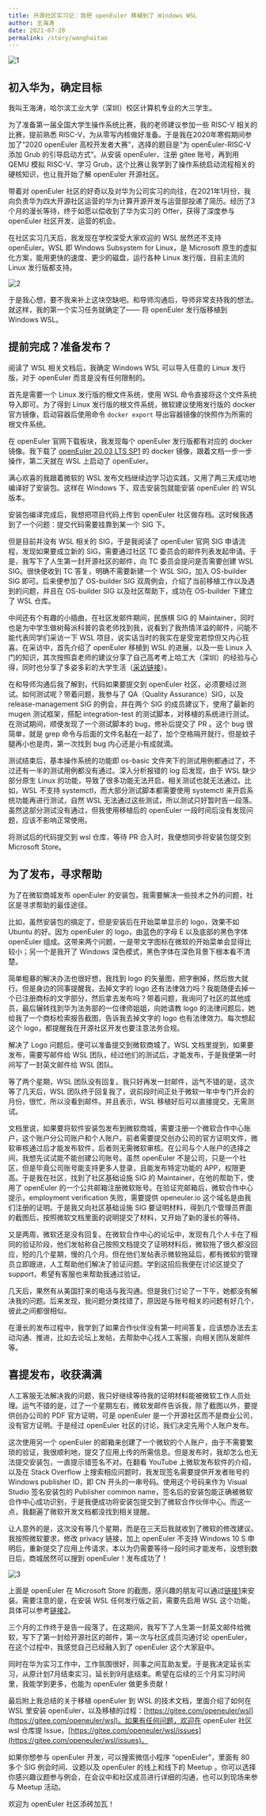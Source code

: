 ```yaml
---
title: 开源社区实习记：我把 openEuler 移植到了 Windows WSL
author: 王海涛
date: 2021-07-20
permalink: /story/wanghaitao
---
```




![1](https://gitee.com/ouyanghaitao/images/raw/master/1.png)

## 初入华为，确定目标

我叫王海涛，哈尔滨工业大学（深圳）校区计算机专业的大三学生。

为了准备第一届全国大学生操作系统比赛，我的老师建议参加一些 RISC-V 相关的比赛，提前熟悉 RISC-V，为从零写内核做好准备。于是我在2020年寒假期间参加了“2020 openEuler 高校开发者大赛”，选择的题目是“为 openEuler-RISC-V 添加 Grub 的引导启动方式”。从安装 openEuler、注册 gitee 账号，再到用 QEMU 模拟 RISC-V、学习 Grub，这个比赛让我学到了操作系统启动流程相关的硬核知识，也让我开始了解 openEuler 开源社区。

带着对 openEuler 社区的好奇以及对华为公司实习的向往，在2021年1月份，我向负责华为四大开源社区运营的华为计算开源开发与运营部投递了简历。经历了3个月的漫长等待，终于如愿以偿收到了华为实习的 Offer，获得了深度参与 openEuler 社区开发、运营的机会。

在社区实习几天后，我发现在学校深受大家欢迎的 WSL 居然还不支持 openEuler。WSL 即 Windows Subsystem for Linux，是 Microsoft 原生的虚拟化方案，能用更快的速度、更少的磁盘，运行各种 Linux 发行版，目前主流的 Linux 发行版都支持。

![2](https://gitee.com/ouyanghaitao/images/raw/master/2.png)

于是我心想，要不我来补上这块空缺吧。和导师沟通后，导师非常支持我的想法。就这样，我的第一个实习任务就确定了—— 将 openEuler 发行版移植到 Windows WSL。

## 提前完成？准备发布？

阅读了 WSL 相关文档后，我确定 Windows WSL 可以导入任意的 Linux 发行版，对于 openEuler 而言是没有任何限制的。

首先是需要一个 Linux 发行版的根文件系统，使用 WSL 命令直接将这个文件系统导入即可。为了得到 Linux 发行版的根文件系统，微软建议使用发行版的 docker 官方镜像，启动容器后使用命令 `docker export` 导出容器镜像的快照作为所需的根文件系统。

在 openEuler 官网下载板块，我发现每个 openEuler 发行版都有对应的 docker 镜像。我下载了 [openEuler 20.03 LTS SP1](https://repo.openeuler.org/openEuler-20.03-LTS-SP1/docker_img/x86_64/) 的 docker 镜像，跟着文档一步一步操作，第二天就在 WSL 上启动了 openEuler。

满心欢喜的我跟着微软的 WSL 发布文档继续边学习边实践，又用了两三天成功地编译好了安装包。这样在 Windows 下，双击安装包就能安装 openEuler 的 WSL 版本。

安装包编译完成后，我想把项目代码上传到 openEuler 社区做存档。这时候我遇到了一个问题：提交代码需要挂靠到某一个 SIG 下。

但是目前并没有 WSL 相关的 SIG，于是我阅读了 openEuler 官网 SIG 申请流程，发现如果要成立新的 SIG，需要通过社区 TC 委员会的邮件列表发起申请。于是，我写下了人生第一封开源社区的邮件，向 TC 委员会提问是否需要创建 WSL SIG。很快便收到 TC 答复，明确不需要新建一个 WSL SIG，加入 OS-builder SIG 即可。后来便参加了 OS-builder SIG 双周例会，介绍了当前移植工作以及遇到的问题，并且在 OS-builder SIG 以及社区帮助下，成功在 OS-builder 下建立了 WSL 仓库。

中间还有个有趣的小插曲，在社区发邮件期间，民族棋 SIG 的 Maintainer，同时也是为中学生做树莓派科普的袁老师找到我，说看到了我热情洋溢的邮件，问能不能代表同学们采访一下 WSL 项目，说实话当时的我实在是受宠若惊但又内心狂喜。在采访中，首先介绍了 openEuler 移植到 WSL 的进展，以及一些 Linux 入门的知识，其次按照袁老师的建议分享了自己高考考上哈工大（深圳）的经验与心得，同时也分享了多姿多彩的大学生活（[采访链接](https://gitee.com/yuandj/siger/blob/master/%E7%AC%AC10%E6%9C%9F%20%E5%8D%97%E5%BE%81%E5%8C%97%E6%88%98%EF%BC%88%E4%B8%8A12%EF%BC%89.md#%E4%B8%80%E5%B0%81%E9%9D%A2%E6%95%85%E4%BA%8B%E9%98%B3%E5%85%89%E6%B5%B7%E6%B6%9B)）。

在和导师沟通后我了解到，代码如果要提交到 openEuler 社区，必须要经过测试。如何测试呢？带着问题，我参与了 QA（Quality Assurance）SIG，以及 release-management SIG 的例会，并在两个 SIG 的成员建议下，使用了最新的 mugen 测试框架，搭配 integration-test 的测试脚本，对移植的系统进行测试。在测试期间，顺便发现了一个测试脚本的 bug，修补后提交了 PR 。这个 bug 很简单，就是 grep 命令与后面的文件名黏在一起了，加个空格隔开就行，但是蚊子腿再小也是肉，第一次找到 bug 内心还是小有成就滴。

测试结束后，基本操作系统的功能即 os-basic 文件夹下的测试用例都通过了，不过还有一半的测试用例都没有通过。深入分析报错的 log 后发现，由于 WSL 缺少部分原生 Linux 的功能，导致了很多功能无法开启，相关测试也就无法通过。比如，WSL 不支持 systemctl，而大部分测试脚本都需要使用 systemctl 来开启系统功能再进行测试，自然 WSL 无法通过这些测试，所以测试只好暂时告一段落。虽然这部分测试没有通过，但我使用移植后的 openEuler 一段时间后没有发现问题，应该不影响正常使用。

将测试后的代码提交到 wsl 仓库，等待 PR 合入时，我便想同步将安装包提交到 Microsoft Store。

## 为了发布，寻求帮助

为了在微软商城发布 openEuler 的安装包，我需要解决一些技术之外的问题，社区是寻求帮助的最佳途径。

比如，虽然安装包的搞定了，但是安装后在开始菜单显示的 logo，效果不如 Ubuntu 的好。因为 openEuler 的 logo，由蓝色的字母 E 以及底部的黑色字体 openEuler 组成。这带来两个问题，一是带文字图标在微软的开始菜单会显得比较小；另一个是我开了 Windows 深色模式，黑色字体在深色背景下根本看不清楚。

简单粗暴的解决办法也很好想，我找到 logo 的矢量图，把字删掉，然后放大就行。但是身边的同事提醒我，去掉文字的 logo 还有法律效力吗？我能随便去掉一个已注册商标的文字部分，然后拿去发布吗？带着问题，我询问了社区的其他成员，最后辗转找到华为法务部的一位律师姐姐，向她请教 logo 的法律问题后，她给我了一个商标检索报告截图，告诉我去掉文字的 logo 也有法律效力。每次想起这个 logo，都提醒我在开源社区开发也要注意法务合规。

解决了 Logo 问题后，便可以准备提交到微软商城了。WSL 文档里提到，如果要发布，需要写邮件给 WSL 团队，经过他们的测试后，才能发布，于是我便第一时间写了一封英文邮件给 WSL 团队。

等了两个星期，WSL 团队没有回复。我只好再发一封邮件，运气不错的是，这次等了几天后，WSL 团队终于回复我了，说前段时间正处于微软一年中专门开会的月份，很忙，所以没看到邮件。并且表示，WSL 移植好后可以直接提交，无需测试。

文档里说，如果要将软件安装包发布到微软商城，需要注册一个微软合作中心账户，这个账户分公司账户和个人账户。前者需要提交创办公司的官方证明文件，微软审核通过后才能发布软件，后者则无需微软审核。在公司与个人账户的选择之间，我想先试试能不能创建公司账号。虽然 openEuler 不是公司，只是一个社区，但是毕竟公司账号能支持更多人登录，且能发布特定功能的 APP，权限更高。于是我在社区，找到了社区基础设施 SIG 的 Maintainer，在他的帮助下，使用了 openEuler 的一个公共邮箱注册微软账号。在验证完邮箱后，微软合作中心提示，employment verification 失败，需要提供 openeuler.io 这个域名是由我们注册的证明。于是我又向社区基础设施 SIG 要证明材料，得到几个管理员界面的截图后，按照微软文档里面的说明提交了材料，又开始了新的漫长的等待。

又是两周，微软还是没有回复。在微软合作中心的论坛中，发现有几个人卡在了相同的验证阶段，他们发帖称自己按照文档提交了证明材料后，微软拖了很久都没回应，短的几个星期，慢的几个月。但在他们发帖表示微软拖延后，都有微软的管理员立即跟进，人工帮助他们解决了验证问题。学到这招后我便在讨论区提交了 support，希望有客服也来帮助我通过验证。

几天后，果然有从美国打来的电话与我沟通。但是我们讨论了一下午，她都没有解决我的问题。后来发现，我问题分类找错了，原因是与账号相关的问题有好几个，彼此之间都很相似。

在漫长的发布过程中，我学到了如果合作伙伴没有第一时间答复，应该想办法去主动沟通、推进，比如去论坛上发帖，去帮助中心找人工客服，向相关团队发邮件等。

## 喜提发布，收获满满

人工客服无法解决我的问题，我只好继续等待我的证明材料能被微软工作人员处理。运气不错的是，过了一个星期左右，微软发邮件告诉我，除了截图以外，要提供创办公司的 PDF 官方证明，可是 openEuler 是一个开源社区而不是商业公司，没有官方证明。于是经过 openEuler 社区的讨论，我们决定先用个人账户发布。

这次使用另一个 openEuler 的邮箱来创建了一个微软的个人账户，由于不需要繁琐的验证，我很顺利地，提交了应用上传的所需信息。但是发布时，我却怎么也无法提交安装包，一直提示错签名不对。在翻看 YouTube 上微软发布软件的介绍，以及在 Stack Overflow 上搜索相应问题时，我发现签名需要提供开发者账号的 Windows publisher ID，即 CN 开头的一串号码。使用这个号码来作为 Visual Studio 签名安装包的 Publisher common name，签名后的安装包能正确被微软合作中心成功识别，于是我便成功将安装包提交到了微软合作伙伴中心。而这一点，我翻遍了微软开发文档都没找到相关提醒。

让人意外的是，这次没有等几个星期，而是在三天后我就收到了微软的修改建议。我按照微软要求，修改 privacy 链接，加上 openEuler 不支持 Windows 10 S 申明后，重新提交了应用上传请求，本以为仍需要等待一段时间才能发布，没想到数日后，商城居然可以搜到 openEuler！发布成功了！

![3](https://gitee.com/ouyanghaitao/images/raw/master/3.png)

上面是 openEuler 在 Microsoft Store 的截图，感兴趣的朋友可以通过[链接1](https://www.microsoft.com/zh-cn/p/openeuler/9ngf0q0xp03d?rtc=1&activetab=pivot:overviewtab)来安装。需要注意的是，在安装 WSL 任何发行版之前，需要先启用 WSL 这个功能，具体可以参考[链接2](https://gitee.com/openeuler/wsl)。

三个月的工作终于是告一段落了。在这期间，我写下了人生第一封英文邮件给微软，写下了第一封给开源社区的邮件，第一次与社区成员沟通讨论 openEuler，在这个过程中，我感觉自己已经融入到了 openEuler 这个大家庭中。

同时在华为实习工作中，工作氛围很好，同事之间互助友爱。于是我决定延长实习，从原计划7月结束实习，延长到9月底结束。希望在后续的三个月实习时间里，我能学到更多，也能为 openEuler 做更多贡献！

最后附上我总结的关于移植 openEuler 到 WSL 的技术文档，里面介绍了如何在 WSL 里安装 openEuler，以及移植的过程：[https://gitee.com/openeuler/wsl](https://gitee.com/openeuler/wsl)。如果有任何问题，欢迎在 openEuler 社区 wsl 仓库提 Issue，[https://gitee.com/openeuler/wsl/issues](https://gitee.com/openeuler/wsl/issues)。

如果你想参与 openEuler 开发，可以搜索微信小程序 “openEuler”，里面有 80 多个 SIG 例会时间、议题以及 openEuler 的线上和线下的 Meetup 。你可以选择你感兴趣议题参与例会，在会议中和社区成员进行详细的沟通，也可以到现场来参与 Meetup 活动。

欢迎为 openEuler 社区添砖加瓦！

